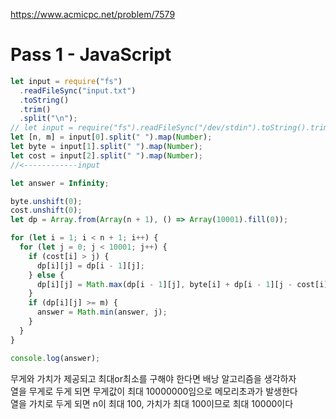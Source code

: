 https://www.acmicpc.net/problem/7579

# Pass 1 - JavaScript
~~~javascript
let input = require("fs")
  .readFileSync("input.txt")
  .toString()
  .trim()
  .split("\n");
// let input = require("fs").readFileSync("/dev/stdin").toString().trim().split('\n');
let [n, m] = input[0].split(" ").map(Number);
let byte = input[1].split(" ").map(Number);
let cost = input[2].split(" ").map(Number);
//<------------input

let answer = Infinity;

byte.unshift(0);
cost.unshift(0);
let dp = Array.from(Array(n + 1), () => Array(10001).fill(0));

for (let i = 1; i < n + 1; i++) {
  for (let j = 0; j < 10001; j++) {
    if (cost[i] > j) {
      dp[i][j] = dp[i - 1][j];
    } else {
      dp[i][j] = Math.max(dp[i - 1][j], byte[i] + dp[i - 1][j - cost[i]]);
    }
    if (dp[i][j] >= m) {
      answer = Math.min(answer, j);
    }
  }
}

console.log(answer);

~~~

무게와 가치가 제공되고 최대or최소를 구해야 한다면 배낭 알고리즘을 생각하자  
열을 무게로 두게 되면 무게값이 최대 10000000임으로 메모리초과가 발생한다  
열을 가치로 두게 되면 n이 최대 100, 가치가 최대 100이므로 최대 10000이다  
